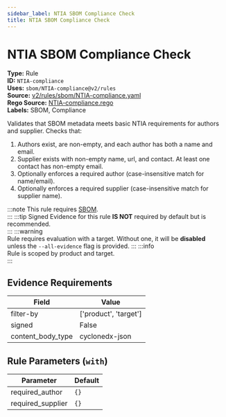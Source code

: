 ```yaml
---
sidebar_label: NTIA SBOM Compliance Check
title: NTIA SBOM Compliance Check
---  
```

# NTIA SBOM Compliance Check  
**Type:** Rule  
**ID:** `NTIA-compliance`  
**Uses:** `sbom/NTIA-compliance@v2/rules`  
**Source:** [v2/rules/sbom/NTIA-compliance.yaml](https://github.com/scribe-public/sample-policies/blob/main/v2/rules/sbom/NTIA-compliance.yaml)  
**Rego Source:** [NTIA-compliance.rego](https://github.com/scribe-public/sample-policies/blob/main/v2/rules/sbom/NTIA-compliance.rego)  
**Labels:** SBOM, Compliance  

Validates that SBOM metadata meets basic NTIA requirements for authors and supplier.
Checks that:
  1) Authors exist, are non-empty, and each author has both a name and email.
  2) Supplier exists with non-empty name, url, and contact. At least one contact has non-empty email.
  3) Optionally enforces a required author (case-insensitive match for name/email).
  4) Optionally enforces a required supplier (case-insensitive match for supplier name).


:::note 
This rule requires [SBOM](https://scribe-security.netlify.app/docs/docs/valint/sbom).  
::: 
:::tip 
Signed Evidence for this rule **IS NOT** required by default but is recommended.  
::: 
:::warning  
Rule requires evaluation with a target. Without one, it will be **disabled** unless the `--all-evidence` flag is provided.
::: 
:::info  
Rule is scoped by product and target.  
:::  

## Evidence Requirements  
| Field | Value |
|-------|-------|
| filter-by | ['product', 'target'] |
| signed | False |
| content_body_type | cyclonedx-json |

## Rule Parameters (`with`)  
| Parameter | Default |
|-----------|---------|
| required_author | `{}` |
| required_supplier | `{}` |

